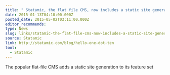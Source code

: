 ```yaml
---
title: " Statamic, the flat file CMS, now includes a static site generator"
date: 2015-01-13T04:10:00.000Z
posted_date: 2015-05-02T03:11:00.000Z
editor_recommends:
type: News
slug: links/statamic-the-flat-file-cms-now-includes-a-static-site-generator
source: Statamic
link: http://statamic.com/blog/hello-one-dot-ten
tool:
  - Statamic
---
```

The popular flat-file CMS adds a static site generation to its feature set



